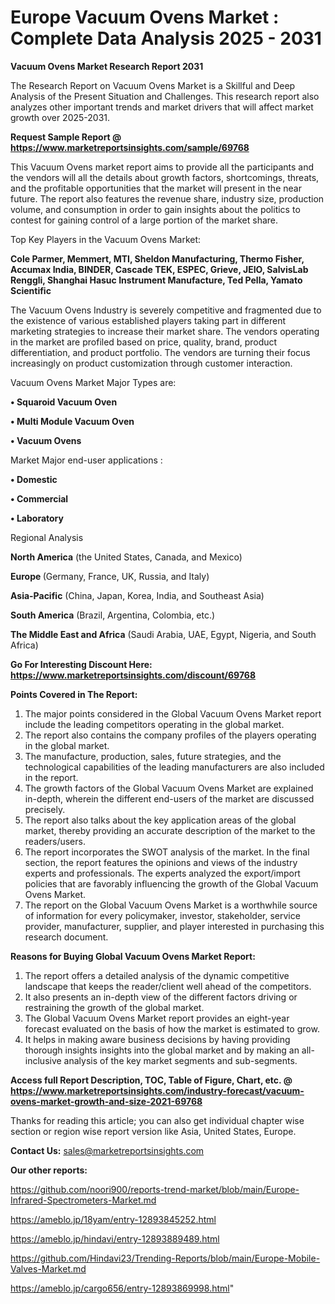 # Europe Vacuum Ovens Market : Complete Data Analysis 2025 - 2031

<strong>Vacuum Ovens Market Research Report 2031</strong>

The Research Report on Vacuum Ovens Market is a Skillful and Deep Analysis of the Present Situation and Challenges. This research report also analyzes other important trends and market drivers that will affect market growth over 2025-2031.

<strong>Request Sample Report @ <a href=https://www.marketreportsinsights.com/sample/69768>https://www.marketreportsinsights.com/sample/69768</a></strong>

This Vacuum Ovens market report aims to provide all the participants and the vendors will all the details about growth factors, shortcomings, threats, and the profitable opportunities that the market will present in the near future. The report also features the revenue share, industry size, production volume, and consumption in order to gain insights about the politics to contest for gaining control of a large portion of the market share.

Top Key Players in the Vacuum Ovens Market:

<strong>Cole Parmer, Memmert, MTI, Sheldon Manufacturing, Thermo Fisher, Accumax India, BINDER, Cascade TEK, ESPEC, Grieve, JEIO, SalvisLab Renggli, Shanghai Hasuc Instrument Manufacture, Ted Pella, Yamato Scientific</strong>

The Vacuum Ovens Industry is severely competitive and fragmented due to the existence of various established players taking part in different marketing strategies to increase their market share. The vendors operating in the market are profiled based on price, quality, brand, product differentiation, and product portfolio. The vendors are turning their focus increasingly on product customization through customer interaction.

Vacuum Ovens Market Major Types are:

<strong>• Squaroid Vacuum Oven

• Multi Module Vacuum Oven 

• Vacuum Ovens</strong>

Market Major end-user applications :

<strong>• Domestic

• Commercial

• Laboratory</strong>

Regional Analysis

</u><strong><b>North America</b></strong> (the United States, Canada, and Mexico)

<strong><b>Europe </b></strong>(Germany, France, UK, Russia, and Italy)

<strong><b>Asia-Pacific</b></strong> (China, Japan, Korea, India, and Southeast Asia)

<strong><b>South America</b></strong> (Brazil, Argentina, Colombia, etc.)

<strong><b>The Middle East and Africa</b></strong> (Saudi Arabia, UAE, Egypt, Nigeria, and South Africa)

<strong>Go For Interesting Discount Here: <a href=https://www.marketreportsinsights.com/discount/69768>https://www.marketreportsinsights.com/discount/69768</a></strong>

<strong>Points Covered in The Report:</strong>
<ol>
  <li>The major points considered in the Global Vacuum Ovens Market report include the leading competitors operating in the global market.</li>
  <li>The report also contains the company profiles of the players operating in the global market.</li>
  <li>The manufacture, production, sales, future strategies, and the technological capabilities of the leading manufacturers are also included in the report.</li>
  <li>The growth factors of the Global Vacuum Ovens Market are explained in-depth, wherein the different end-users of the market are discussed precisely.</li>
  <li>The report also talks about the key application areas of the global market, thereby providing an accurate description of the market to the readers/users.</li>
  <li>The report incorporates the SWOT analysis of the market. In the final section, the report features the opinions and views of the industry experts and professionals. The experts analyzed the export/import policies that are favorably influencing the growth of the Global Vacuum Ovens Market.</li>
  <li>The report on the Global Vacuum Ovens Market is a worthwhile source of information for every policymaker, investor, stakeholder, service provider, manufacturer, supplier, and player interested in purchasing this research document.</li>
</ol>
<strong>Reasons for Buying Global Vacuum Ovens Market Report:</strong>

<ol>
  <li>The report offers a detailed analysis of the dynamic competitive landscape that keeps the reader/client well ahead of the competitors.</li>
  <li>It also presents an in-depth view of the different factors driving or restraining the growth of the global market.</li>
  <li>The Global Vacuum Ovens Market report provides an eight-year forecast evaluated on the basis of how the market is estimated to grow.</li>
  <li>It helps in making aware business decisions by having providing thorough insights insights into the global market and by making an all-inclusive analysis of the key market segments and sub-segments.</li>
</ol>
<strong>Access full Report Description, TOC, Table of Figure, Chart, etc. @ <a href=https://www.marketreportsinsights.com/industry-forecast/vacuum-ovens-market-growth-and-size-2021-69768>https://www.marketreportsinsights.com/industry-forecast/vacuum-ovens-market-growth-and-size-2021-69768</a></strong>


Thanks for reading this article; you can also get individual chapter wise section or region wise report version like Asia, United States, Europe.

<strong>Contact Us:</strong>
sales@marketreportsinsights.com

<strong>Our other reports:</strong>

<a href=https://github.com/noori900/reports-trend-market/blob/main/Europe-Infrared-Spectrometers-Market.md>https://github.com/noori900/reports-trend-market/blob/main/Europe-Infrared-Spectrometers-Market.md</a>

<a href=https://ameblo.jp/18yam/entry-12893845252.html>https://ameblo.jp/18yam/entry-12893845252.html</a>

<a href=https://ameblo.jp/hindavi/entry-12893889489.html>https://ameblo.jp/hindavi/entry-12893889489.html</a>

<a href=https://github.com/Hindavi23/Trending-Reports/blob/main/Europe-Mobile-Valves-Market.md>https://github.com/Hindavi23/Trending-Reports/blob/main/Europe-Mobile-Valves-Market.md</a>

<a href=https://ameblo.jp/cargo656/entry-12893869998.html>https://ameblo.jp/cargo656/entry-12893869998.html</a>"
